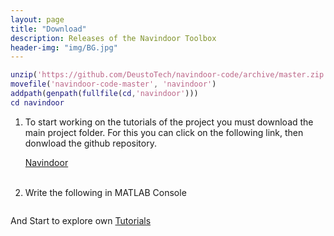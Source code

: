 ```yaml
---
layout: page
title: "Download"
description: Releases of the Navindoor Toolbox
header-img: "img/BG.jpg"
---
```



```matlab
unzip('https://github.com/DeustoTech/navindoor-code/archive/master.zip')
movefile('navindoor-code-master', 'navindoor')
addpath(genpath(fullfile(cd,'navindoor')))
cd navindoor
```

1. To start working on the tutorials of the project you must download the main project folder. For this you can click on the following link, then donwload the github repository.
    <p styel="padding:auto"><i class="fa fa-github" aria-hidden="true"></i><a href="https://github.com/DeustoTech/navindoor-code">Navindoor</a></p>  
2. Write the following in MATLAB Console 

```matlab
```
And Start to explore own <a href="https://deustotech.github.io/navindoor-documentation/projects/tutorials">Tutorials</a>

